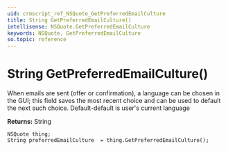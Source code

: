 ```yaml
---
uid: crmscript_ref_NSQuote_GetPreferredEmailCulture
title: String GetPreferredEmailCulture()
intellisense: NSQuote.GetPreferredEmailCulture
keywords: NSQuote, GetPreferredEmailCulture
so.topic: reference
---
```


# String GetPreferredEmailCulture()

When emails are sent (offer or confirmation), a language can be chosen in the GUI; this field saves the most recent choice and can be used to default the next such choice. Default-default is user's current language

**Returns:** String

```crmscript
NSQuote thing;
String preferredEmailCulture  = thing.GetPreferredEmailCulture();
```

